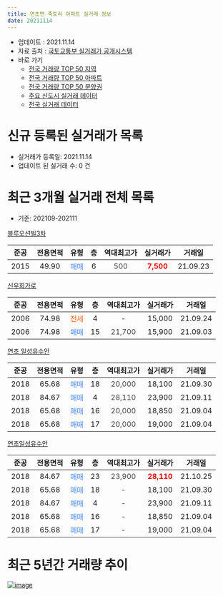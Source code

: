 ```yaml
---
title: 연초면 죽토리 아파트 실거래 정보
date: 20211114
---
```


* 업데이트 : 2021.11.14
* 자료 출처 : [국토교통부 실거래가 공개시스템](http://rt.molit.go.kr)
* 바로 가기
    * [전국 거래량 TOP 50 지역](https://apt-info.github.io/apt-trade-info/tr)
    * [전국 거래량 TOP 50 아파트](https://apt-info.github.io/apt-trade-info/ta)
    * [전국 거래량 TOP 50 분양권](https://apt-info.github.io/apt-trade-info/tb)
    * [주요 신도시 실거래 데이터](https://apt-info.github.io/apt-trade-info/newtown)
    * [전국 실거래 데이터](https://apt-info.github.io/apt-trade-info/all)



<script async src="https://pagead2.googlesyndication.com/pagead/js/adsbygoogle.js"></script>
<!-- 기본광고 -->
<ins class="adsbygoogle"
     style="display:block"
     data-ad-client="ca-pub-1142216861245946"
     data-ad-slot="4805727019"
     data-ad-format="auto"
     data-full-width-responsive="true"></ins>
<script>
     (adsbygoogle = window.adsbygoogle || []).push({});
</script>


# 신규 등록된 실거래가 목록

* 실거래가 등록일: 2021.11.14
* 업데이트 된 실거래 수: 0 건




<script async src="https://pagead2.googlesyndication.com/pagead/js/adsbygoogle.js"></script>
<!-- 기본광고 -->
<ins class="adsbygoogle"
     style="display:block"
     data-ad-client="ca-pub-1142216861245946"
     data-ad-slot="4805727019"
     data-ad-format="auto"
     data-full-width-responsive="true"></ins>
<script>
     (adsbygoogle = window.adsbygoogle || []).push({});
</script>


# 최근 3개월 실거래 전체 목록
* 기준: 202109-202111


[블루오션빌3차](https://search.naver.com/search.naver?query=%EB%B8%94%EB%A3%A8%EC%98%A4%EC%85%98%EB%B9%8C3%EC%B0%A8)

|준공|전용면적|유형|층|역대최고가|실거래가|거래일|
|:---:|:---:|:---:|:---:|:---:|:---:|:---:|
|2015|49.90|<span style="color:#4285F3">매매</span>|6|<span style="color:#444444">500</span>|<b><span style="color:#FF0000">7,500</span></b>|21.09.23|

[신우희가로](https://search.naver.com/search.naver?query=%EC%8B%A0%EC%9A%B0%ED%9D%AC%EA%B0%80%EB%A1%9C)

|준공|전용면적|유형|층|역대최고가|실거래가|거래일|
|:---:|:---:|:---:|:---:|:---:|:---:|:---:|
|2006|74.98|<span style="color:#FF5A00">전세</span>|4|<span style="color:#444444">-</span>|15,000|21.09.24|
|2006|74.98|<span style="color:#4285F3">매매</span>|15|<span style="color:#444444">21,700</span>|15,900|21.09.03|

[연초 일성유수안](https://search.naver.com/search.naver?query=%EC%97%B0%EC%B4%88+%EC%9D%BC%EC%84%B1%EC%9C%A0%EC%88%98%EC%95%88)

|준공|전용면적|유형|층|역대최고가|실거래가|거래일|
|:---:|:---:|:---:|:---:|:---:|:---:|:---:|
|2018|65.68|<span style="color:#4285F3">매매</span>|18|<span style="color:#444444">20,000</span>|18,100|21.09.30|
|2018|84.67|<span style="color:#4285F3">매매</span>|4|<span style="color:#444444">28,110</span>|23,900|21.09.11|
|2018|65.68|<span style="color:#4285F3">매매</span>|16|<span style="color:#444444">20,000</span>|18,850|21.09.04|
|2018|65.68|<span style="color:#4285F3">매매</span>|17|<span style="color:#444444">20,000</span>|19,000|21.09.04|

[연초일성유수안](https://search.naver.com/search.naver?query=%EC%97%B0%EC%B4%88%EC%9D%BC%EC%84%B1%EC%9C%A0%EC%88%98%EC%95%88)

|준공|전용면적|유형|층|역대최고가|실거래가|거래일|
|:---:|:---:|:---:|:---:|:---:|:---:|:---:|
|2018|84.67|<span style="color:#4285F3">매매</span>|23|<span style="color:#444444">23,900</span>|<b><span style="color:#FF0000">28,110</span></b>|21.10.25|
|2018|65.68|<span style="color:#4285F3">매매</span>|18|<span style="color:#444444">-</span>|18,100|21.09.30|
|2018|84.67|<span style="color:#4285F3">매매</span>|4|<span style="color:#444444">-</span>|23,900|21.09.11|
|2018|65.68|<span style="color:#4285F3">매매</span>|16|<span style="color:#444444">-</span>|18,850|21.09.04|
|2018|65.68|<span style="color:#4285F3">매매</span>|17|<span style="color:#444444">-</span>|19,000|21.09.04|



<script async src="https://pagead2.googlesyndication.com/pagead/js/adsbygoogle.js"></script>
<!-- 기본광고 -->
<ins class="adsbygoogle"
     style="display:block"
     data-ad-client="ca-pub-1142216861245946"
     data-ad-slot="4805727019"
     data-ad-format="auto"
     data-full-width-responsive="true"></ins>
<script>
     (adsbygoogle = window.adsbygoogle || []).push({});
</script>


# 최근 5년간 거래량 추이


<div style="width:100%;">
    <canvas id="deal_progress" height="200"></canvas>
</div>

<script>
new Chart(document.getElementById("deal_progress"), {
    type: 'line',
    data: {
        labels: ['16.01','16.02','16.03','16.04','16.05','16.06','16.07','16.08','16.10','16.11','16.12','17.03','17.04','17.05','17.06','17.07','17.08','17.10','17.11','18.01','18.02','18.03','18.04','18.05','18.06','18.07','18.08','18.09','18.10','18.11','18.12','19.01','19.02','19.03','19.04','19.05','19.06','19.07','19.08','19.10','19.11','19.12','20.01','20.02','20.03','20.04','20.05','20.06','20.07','20.08','20.09','20.10','20.11','20.12','21.01','21.02','21.03','21.04','21.05','21.06','21.07','21.08','21.09','21.10'],
        datasets: [{
            label: '매매/분양권',
            data: [1,1,27,37,6,3,2,1,1,4,3,1,1,3,2,2,0,1,0,4,1,2,7,3,3,3,1,1,2,0,3,1,0,3,1,1,1,4,1,1,0,1,1,0,1,1,2,3,2,0,0,1,1,2,0,1,2,4,7,3,0,2,10,1],
            borderColor: "rgba(66, 133, 243, 1)",
            backgroundColor: "rgba(66, 133, 243, 0.05)",
            borderWidth: 1,
            pointRadius: 0,
            fill: false,
            lineTension: 0
        },{
            label: '전/월세',
            data: [0,1,0,0,1,5,3,0,0,2,0,1,0,0,2,1,1,0,1,2,0,0,3,2,4,2,2,3,1,2,2,2,3,1,1,2,0,0,0,0,4,1,1,3,1,4,4,4,4,1,1,4,9,3,2,5,2,2,2,2,3,2,1,0],
            borderColor: "rgba(255, 90, 0, 1)",
            backgroundColor: "rgba(255, 90, 0, 0.05)",
            borderWidth: 1,
            pointRadius: 0,
            fill: false,
            lineTension: 0
        },{
            label: '합계',
            data: [1,2,27,37,7,8,5,1,1,6,3,2,1,3,4,3,1,1,1,6,1,2,10,5,7,5,3,4,3,2,5,3,3,4,2,3,1,4,1,1,4,2,2,3,2,5,6,7,6,1,1,5,10,5,2,6,4,6,9,5,3,4,11,1],
            borderColor: "rgba(0, 0, 0, 1)",
            backgroundColor: "rgba(0, 0, 0, 0.03)",
            borderWidth: 0.1,
            pointRadius: 0,
            fill: true,
            lineTension: 0
        }
        ]
    },
    options: {
        responsive: true,
        title: {
            display: false
        },
        tooltips: {
            mode: 'index',
            intersect: false
        },
        hover: {
            mode: 'nearest',
            intersect: true
        },
        scales: {
            xAxes: [{
                display: true,
                scaleLabel: {
                    display: true,
                    labelString: '년/월'
                }
            }],
            yAxes: [{
                display: true,
                ticks: {
                    suggestedMin: 0,
                },
                scaleLabel: {
                    display: true,
                    labelString: '실거래 수'
                }
            }]
        }
    }
});

</script>


[![image](https://apt-info.github.io/images/2020-01-03-apt-trade-info/1024x500.png)](https://play.google.com/store/apps/details?id=com.aptinfo.apttradeinfo)

